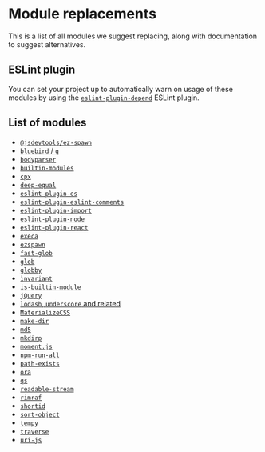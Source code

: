 # Module replacements

This is a list of all modules we suggest replacing, along with documentation
to suggest alternatives.

## ESLint plugin

You can set your project up to automatically warn on usage of these modules
by using the
[`eslint-plugin-depend`](https://github.com/es-tooling/eslint-plugin-depend)
ESLint plugin.

## List of modules

- [`@jsdevtools/ez-spawn`](./process-exec.md)
- [`bluebird` / `q`](./bluebird-q.md)
- [`bodyparser`](./bodyparser.md)
- [`builtin-modules`](./is-builtin-module.md)
- [`cpx`](./cpx.md)
- [`deep-equal`](./deep-equal.md)
- [`eslint-plugin-es`](./eslint-plugin-es.md)
- [`eslint-plugin-eslint-comments`](./eslint-plugin-eslint-comments.md)
- [`eslint-plugin-import`](./eslint-plugin-import.md)
- [`eslint-plugin-node`](./eslint-plugin-node.md)
- [`eslint-plugin-react`](./eslint-plugin-react.md)
- [`execa`](./process-exec.md)
- [`ezspawn`](./process-exec.md)
- [`fast-glob`](./glob.md)
- [`glob`](./glob.md)
- [`globby`](./glob.md)
- [`ìnvariant`](./invariant.md)
- [`is-builtin-module`](./is-builtin-module.md)
- [`jQuery`](./jquery.md)
- [`lodash`, `underscore` and related](./lodash-underscore.md)
- [`MaterializeCSS`](./materialize-css.md)
- [`make-dir`](./mkdirp.md)
- [`md5`](./md5.md)
- [`mkdirp`](./mkdirp.md)
- [`moment.js`](./momentjs.md)
- [`npm-run-all`](./npm-run-all.md)
- [`path-exists`](./path-exists.md)
- [`ora`](./ora.md)
- [`qs`](./qs.md)
- [`readable-stream`](./readable-stream.md)
- [`rimraf`](./rimraf.md)
- [`shortid`](./shortid.md)
- [`sort-object`](./sort-object.md)
- [`tempy`](./tempy.md)
- [`traverse`](./traverse.md)
- [`uri-js`](./uri-js.md)
